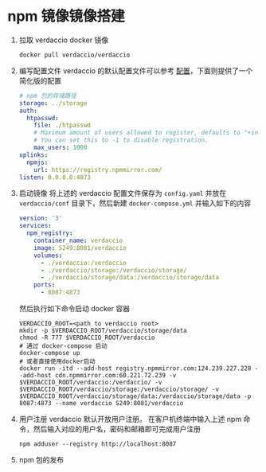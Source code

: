 <!--
 * @Author hybtalented hybtalented@163.com
 * @Date 2022-09-29
 * @LastEditors hybtalented
 * @LastEditTime 2022-09-30
 * @FilePath /docker/npm_registry/README.md
 * @Description 
-->
# npm 镜像镜像搭建
1. 拉取 verdaccio docker 镜像
    ```shell
    docker pull verdaccio/verdaccio
    ```
2. 编写配置文件
    verdaccio 的默认配置文件可以参考 [配置](./verdaccio/conf/config.yaml)，下面则提供了一个简化版的配置
    ```yaml
    # npm 包的存储路径
    storage: ../storage
    auth:
      htpasswd:
        file: ./htpasswd
        # Maximum amount of users allowed to register, defaults to "+inf".
        # You can set this to -1 to disable registration.
        max_users: 1000
    uplinks:
      npmjs:
        url: https://registry.npmmirror.com/
    listen: 0.0.0.0:4873
    ```
3. 启动镜像
    将上述的 verdaccio 配置文件保存为 `config.yaml` 并放在 `verdaccio/conf` 目录下，然后新建 `docker-compose.yml` 并输入如下的内容
    ```yaml
    version: '3'
    services:
      npm_registry:
        container_name: verdaccio
        image: S249:8081/verdaccio
        volumes:
          - ./verdaccio:/verdaccio
          - ./verdaccio/storage:/verdaccio/storage/
          - ./verdaccio/storage/data:/verdaccio/storage/data
        ports:
          - 8087:4873
    ```
    然后执行如下命令启动 docker 容器
    ```shell
    VERDACCIO_ROOT=<path to verdaccio root>
    mkdir -p $VERDACCIO_ROOT/verdaccio/storage/data
    chmod -R 777 $VERDACCIO_ROOT/verdaccio
    # 通过 docker-compose 启动
    docker-compose up
    # 或者直接使用docker启动
    docker run -itd --add-host registry.npmmirror.com:124.239.227.228 --add-host cdn.npmmirror.com:60.221.72.239 -v $VERDACCIO_ROOT/verdaccio:/verdaccio/ -v $VERDACCIO_ROOT/verdaccio/storage:/verdaccio/storage/ -v $VERDACCIO_ROOT/verdaccio/storage/data:/verdaccio/storage/data -p 8087:4873 --name verdaccio S249:8081/verdaccio
    ```
4. 用户注册
    verdaccio 默认开放用户注册。  在客户机终端中输入上述 npm 命令，然后输入对应的用户名，密码和邮箱即可完成用户注册
    ```shell
    npm adduser --registry http://localhost:8087
    ```
5. npm 包的发布
  
